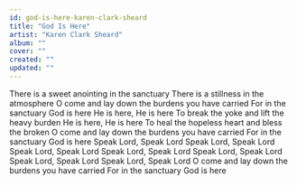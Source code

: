```yaml
---
id: god-is-here-karen-clark-sheard
title: "God Is Here"
artist: "Karen Clark Sheard"
album: ""
cover: ""
created: ""
updated: ""
---
```


There is a sweet anointing in the sanctuary
There is a stillness in the atmosphere
O come and lay down the burdens you have carried
For in the sanctuary God is here
He is here, He is here
To break the yoke and lift the heavy burden
He is here, He is here
To heal the hopeless heart and bless the broken
O come and lay down the burdens you have carried
For in the sanctuary God is here
Speak Lord, Speak Lord
Speak Lord, Speak Lord
Speak Lord, Speak Lord
Speak Lord, Speak Lord
Speak Lord, Speak Lord
Speak Lord, Speak Lord
Speak Lord, Speak Lord
O come and lay down the burdens you have carried
For in the sanctuary God is here